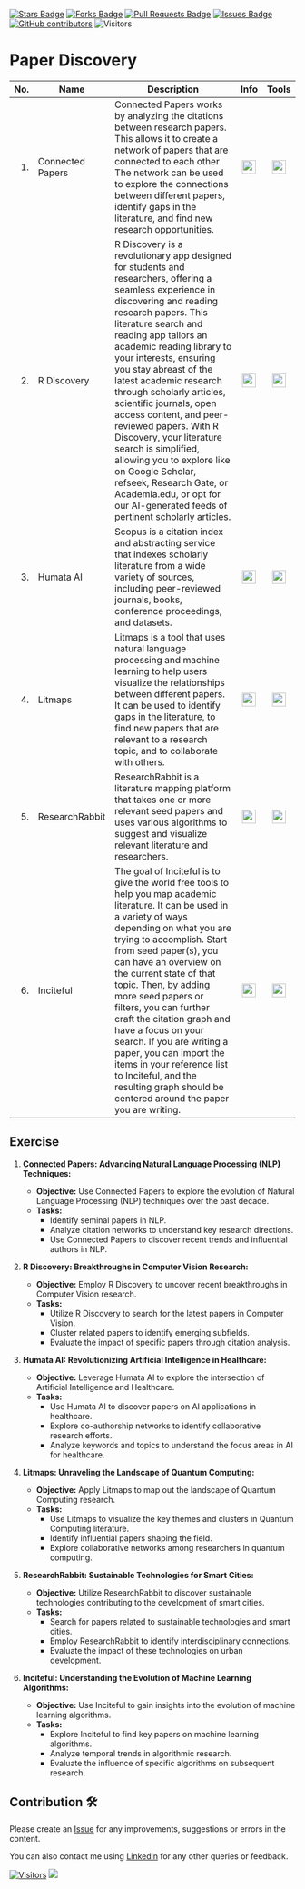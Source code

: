 <a href="https://github.com/drshahizan/SLR-MIIT/stargazers"><img src="https://img.shields.io/github/stars/drshahizan/SLR-MIIT" alt="Stars Badge"/></a>
<a href="https://github.com/drshahizan/SLR-MIIT/network/members"><img src="https://img.shields.io/github/forks/drshahizan/SLR-MIIT" alt="Forks Badge"/></a>
<a href="https://github.com/drshahizan/SLR-MIIT"><img src="https://img.shields.io/github/issues-pr/drshahizan/SLR-MIIT" alt="Pull Requests Badge"/></a>
<a href="https://github.com/drshahizan/SLR-MIIT/issues"><img src="https://img.shields.io/github/issues/drshahizan/SLR-MIIT" alt="Issues Badge"/></a>
<a href="https://github.com/drshahizan/SLR-MIIT/graphs/contributors"><img alt="GitHub contributors" src="https://img.shields.io/github/contributors/drshahizan/SLR-MIIT?color=2b9348"></a>
![Visitors](https://api.visitorbadge.io/api/visitors?path=https%3A%2F%2Fgithub.com%2Fdrshahizan%2FSLR-MIIT&labelColor=%23d9e3f0&countColor=%23697689&style=flat)

# Paper Discovery

| No.  | Name | Description | Info | Tools |
|------: | ------------------|-----|:--------:|:--------:|
| 1. | Connected Papers | Connected Papers works by analyzing the citations between research papers. This allows it to create a network of papers that are connected to each other. The network can be used to explore the connections between different papers, identify gaps in the literature, and find new research opportunities. |<a href="https://drshahizan.gitbook.io/ai-tools/ai-tools/paper-discovery/connected-papers" ><img src="../images/rfp.png" width="24px" height="24px" ></a> | <a href="https://www.connectedpapers.com/" ><img src="../images/download.gif" width="24px" height="24px" ></a> |
| 2. | R Discovery | R Discovery is a revolutionary app designed for students and researchers, offering a seamless experience in discovering and reading research papers. This literature search and reading app tailors an academic reading library to your interests, ensuring you stay abreast of the latest academic research through scholarly articles, scientific journals, open access content, and peer-reviewed papers. With R Discovery, your literature search is simplified, allowing you to explore like on Google Scholar, refseek, Research Gate, or Academia.edu, or opt for our AI-generated feeds of pertinent scholarly articles. |<a href="https://drshahizan.gitbook.io/ai-tools/ai-tools/paper-discovery/r-discovery" ><img src="../images/rfp.png" width="24px" height="24px" ></a> | <a href="https://discovery.researcher.life/" ><img src="../images/download.gif" width="24px" height="24px" ></a> |
| 3. | Humata AI | Scopus is a citation index and abstracting service that indexes scholarly literature from a wide variety of sources, including peer-reviewed journals, books, conference proceedings, and datasets. |<a href="https://drshahizan.gitbook.io/ai-tools/ai-tools/paper-discovery/humata-ai" ><img src="../images/rfp.png" width="24px" height="24px" ></a> | <a href="https://www.humata.ai/" ><img src="../images/download.gif" width="24px" height="24px" ></a> |
| 4. | Litmaps | Litmaps is a tool that uses natural language processing and machine learning to help users visualize the relationships between different papers. It can be used to identify gaps in the literature, to find new papers that are relevant to a research topic, and to collaborate with others.|<a href="https://drshahizan.gitbook.io/ai-tools/ai-tools/paper-discovery/litmaps" ><img src="../images/rfp.png" width="24px" height="24px" ></a> | <a href="https://www.litmaps.com/" ><img src="../images/download.gif" width="24px" height="24px" ></a> |
| 5. | ResearchRabbit| ResearchRabbit is a literature mapping platform that takes one or more relevant seed papers and uses various algorithms to suggest and visualize relevant literature and researchers.  |<a href="https://drshahizan.gitbook.io/ai-tools/ai-tools/paper-discovery/researchrabbit" ><img src="../images/rfp.png" width="24px" height="24px" ></a> | <a href="https://www.researchrabbit.ai/" ><img src="../images/download.gif" width="24px" height="24px" ></a> |
| 6. | Inciteful | The goal of Inciteful is to give the world free tools to help you map academic literature. It can be used in a variety of ways depending on what you are trying to accomplish. Start from seed paper(s), you can have an overview on the current state of that topic. Then, by adding more seed papers or filters, you can further craft the citation graph and have a focus on your search. If you are writing a paper, you can import the items in your reference list to Inciteful, and the resulting graph should be centered around the paper you are writing.  |<a href="https://drshahizan.gitbook.io/ai-tools/ai-tools/paper-discovery/inciteful" ><img src="../images/rfp.png" width="24px" height="24px" ></a> | <a href="https://inciteful.xyz/" width="24px" height="24px" ><img src="../images/download.gif" width="24px" height="24px" ></a></a> |

## Exercise

1. **Connected Papers: Advancing Natural Language Processing (NLP) Techniques:**
   - **Objective:** Use Connected Papers to explore the evolution of Natural Language Processing (NLP) techniques over the past decade.
   - **Tasks:**
     - Identify seminal papers in NLP.
     - Analyze citation networks to understand key research directions.
     - Use Connected Papers to discover recent trends and influential authors in NLP.

2. **R Discovery: Breakthroughs in Computer Vision Research:**
   - **Objective:** Employ R Discovery to uncover recent breakthroughs in Computer Vision research.
   - **Tasks:**
     - Utilize R Discovery to search for the latest papers in Computer Vision.
     - Cluster related papers to identify emerging subfields.
     - Evaluate the impact of specific papers through citation analysis.

3. **Humata AI: Revolutionizing Artificial Intelligence in Healthcare:**
   - **Objective:** Leverage Humata AI to explore the intersection of Artificial Intelligence and Healthcare.
   - **Tasks:**
     - Use Humata AI to discover papers on AI applications in healthcare.
     - Explore co-authorship networks to identify collaborative research efforts.
     - Analyze keywords and topics to understand the focus areas in AI for healthcare.

4. **Litmaps: Unraveling the Landscape of Quantum Computing:**
   - **Objective:** Apply Litmaps to map out the landscape of Quantum Computing research.
   - **Tasks:**
     - Use Litmaps to visualize the key themes and clusters in Quantum Computing literature.
     - Identify influential papers shaping the field.
     - Explore collaborative networks among researchers in quantum computing.

5. **ResearchRabbit: Sustainable Technologies for Smart Cities:**
   - **Objective:** Utilize ResearchRabbit to discover sustainable technologies contributing to the development of smart cities.
   - **Tasks:**
     - Search for papers related to sustainable technologies and smart cities.
     - Employ ResearchRabbit to identify interdisciplinary connections.
     - Evaluate the impact of these technologies on urban development.

6. **Inciteful: Understanding the Evolution of Machine Learning Algorithms:**
   - **Objective:** Use Inciteful to gain insights into the evolution of machine learning algorithms.
   - **Tasks:**
     - Explore Inciteful to find key papers on machine learning algorithms.
     - Analyze temporal trends in algorithmic research.
     - Evaluate the influence of specific algorithms on subsequent research.

## Contribution 🛠️
Please create an [Issue](https://github.com/drshahizan/SLR-MIIT/issues) for any improvements, suggestions or errors in the content.

You can also contact me using [Linkedin](https://www.linkedin.com/in/drshahizan/) for any other queries or feedback.

[![Visitors](https://api.visitorbadge.io/api/visitors?path=https%3A%2F%2Fgithub.com%2Fdrshahizan&labelColor=%23697689&countColor=%23555555&style=plastic)](https://visitorbadge.io/status?path=https%3A%2F%2Fgithub.com%2Fdrshahizan)
![](https://hit.yhype.me/github/profile?user_id=81284918)




